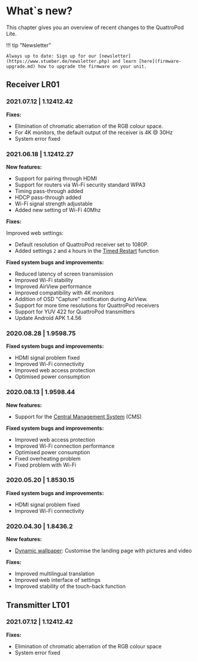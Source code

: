 # What`s new?

This chapter gives you an overview of recent changes to the QuattroPod Lite.

!!! tip "Newsletter"

    Always up to date: Sign up for our [newsletter](https://www.stueber.de/newsletter.php) and learn [here](firmware-upgrade.md) how to upgrade the firmware on your unit.

## Receiver LR01 

### 2021.07.12 | 1.12412.42

**Fixes:**

* Elimination of chromatic aberration of the RGB colour space.
* For 4K monitors, the default output of the receiver is 4K @ 30Hz
* System error fixed

### 2021.06.18 | 1.12412.27

**New features:**

* Support for pairing through HDMI
* Support for routers via Wi-Fi security standard WPA3
* Timing pass-through added
* HDCP pass-through added
* Wi-Fi signal strength adjustable
* Added new setting of Wi-Fi 40Mhz

**Fixes:**

Improved web settings:

* Default resolution of QuattroPod receiver set to 1080P.
* Added settings `2` and `4` hours in the [Timed Restart](adv.settings.md#timedrestart) function

**Fixed system bugs and improvements:**

* Reduced latency of screen transmission
* Improved Wi-Fi stability
* Improved AirView performance
* Improved compatibility with 4K monitors
* Addition of OSD "Capture" notification during AirView.
* Support for more time resolutions for QuattroPod receivers
* Support for YUV 422 for QuattroPod transmitters
* Update Android APK 1.4.56

### 2020.08.28 | 1.9598.75

**Fixed system bugs and improvements:**

* HDMI signal problem fixed
* Improved Wi-Fi connectivity
* Improved web access protection
* Optimised power consumption

### 2020.08.13 | 1.9598.44

**New features:**

* Support for the [Central Management System](cms.md) (CMS)

**Fixed system bugs and improvements:**

* Improved web access protection
* Improved Wi-Fi connection performance
* Optimised power consumption
* Fixed overheating problem
* Fixed problem with Wi-Fi

### 2020.05.20 | 1.8530.15

**Fixed system bugs and improvements:**

* HDMI signal problem fixed
* Improved Wi-Fi connectivity

### 2020.04.30 | 1.8436.2


**New features:**

* [Dynamic wallpaper](dynamicwallpaper.md): Customise the landing page with pictures and video

**Fixes:**

* Improved multilingual translation
* Improved web interface of settings
* Improved stability of the touch-back function

## Transmitter LT01

### 2021.07.12 | 1.12412.42

**Fixes:**

* Elimination of chromatic aberration of the RGB colour space
* System error fixed
